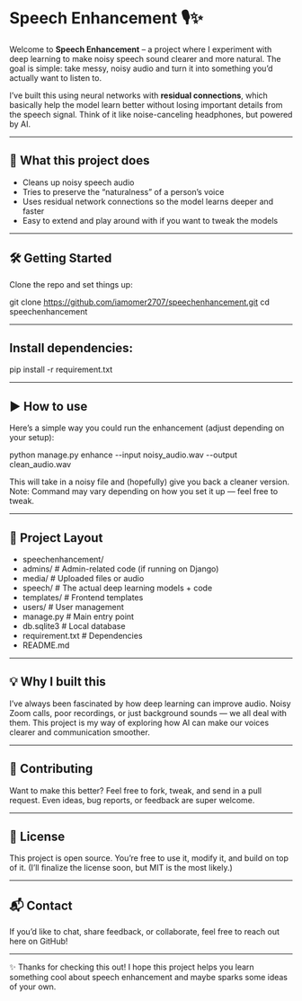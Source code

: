 # Speech Enhancement 🎙️✨

Welcome to **Speech Enhancement** – a project where I experiment with deep learning to make noisy speech sound clearer and more natural. The goal is simple: take messy, noisy audio and turn it into something you’d actually want to listen to.  

I’ve built this using neural networks with **residual connections**, which basically help the model learn better without losing important details from the speech signal. Think of it like noise-canceling headphones, but powered by AI.

---

## 🚀 What this project does

- Cleans up noisy speech audio  
- Tries to preserve the “naturalness” of a person’s voice  
- Uses residual network connections so the model learns deeper and faster  
- Easy to extend and play around with if you want to tweak the models

---

## 🛠️ Getting Started

Clone the repo and set things up:

git clone https://github.com/iamomer2707/speechenhancement.git
cd speechenhancement

---

## Install dependencies:

pip install -r requirement.txt

---

## ▶️ How to use

Here’s a simple way you could run the enhancement (adjust depending on your setup):

python manage.py enhance --input noisy_audio.wav --output clean_audio.wav

This will take in a noisy file and (hopefully) give you back a cleaner version.
Note: Command may vary depending on how you set it up — feel free to tweak.

---

## 📂 Project Layout

- speechenhancement/
- admins/          # Admin-related code (if running on Django)
- media/           # Uploaded files or audio
- speech/          # The actual deep learning models + code
- templates/       # Frontend templates
- users/           # User management
- manage.py        # Main entry point
- db.sqlite3       # Local database
- requirement.txt  # Dependencies
- README.md

---

## 💡 Why I built this

I’ve always been fascinated by how deep learning can improve audio. Noisy Zoom calls, poor recordings, or just background sounds — we all deal with them. This project is my way of exploring how AI can make our voices clearer and communication smoother.

---

## 🤝 Contributing

Want to make this better? Feel free to fork, tweak, and send in a pull request. Even ideas, bug reports, or feedback are super welcome.

---

## 📜 License

This project is open source. You’re free to use it, modify it, and build on top of it. (I’ll finalize the license soon, but MIT is the most likely.)

---

## 📬 Contact

If you’d like to chat, share feedback, or collaborate, feel free to reach out here on GitHub!

---

✨ Thanks for checking this out! I hope this project helps you learn something cool about speech enhancement and maybe sparks some ideas of your own.
